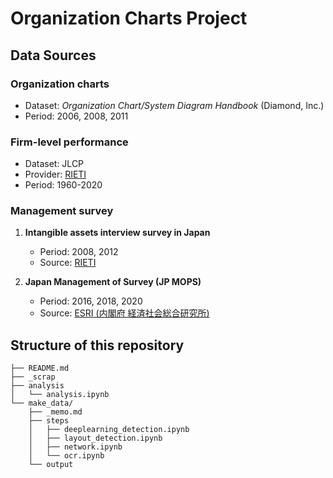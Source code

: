 # Organization Charts Project

## Data Sources
### Organization charts
- Dataset: *Organization Chart/System Diagram Handbook* (Diamond, Inc.)
- Period: 2006, 2008, 2011  

### Firm-level performance
- Dataset: JLCP  
- Provider: [RIETI](https://www.rieti.go.jp/jp/database/JLCP2021/index.html)
- Period: 1960-2020
  
### Management survey
1. **Intangible assets interview survey in Japan**  
   - Period: 2008, 2012  
   - Source: [RIETI](https://www.rieti.go.jp/jp/projects/research_activity/intangible-assets/)

2. **Japan Management of Survey (JP MOPS)**  
   - Period: 2016, 2018, 2020  
   - Source: [ESRI (内閣府 経済社会総合研究所)](https://www.e-stat.go.jp/stat-search/files?page=1&toukei=00100412&tstat=000001103115&result_page=1)

## Structure of this repository

```
├── README.md
├── _scrap
├── analysis
│   └── analysis.ipynb
└── make_data/
    ├── _memo.md
    ├── steps
    │   ├── deeplearning_detection.ipynb
    │   ├── layout_detection.ipynb
    │   ├── network.ipynb
    │   └── ocr.ipynb
    └── output
```
